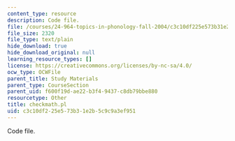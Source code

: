 ```yaml
---
content_type: resource
description: Code file.
file: /courses/24-964-topics-in-phonology-fall-2004/c3c10df225e573b31e2b5c9c9a3ef951_checkmath.pl
file_size: 2320
file_type: text/plain
hide_download: true
hide_download_original: null
learning_resource_types: []
license: https://creativecommons.org/licenses/by-nc-sa/4.0/
ocw_type: OCWFile
parent_title: Study Materials
parent_type: CourseSection
parent_uid: f600f19d-ae22-b3f4-9437-c8db79bbe880
resourcetype: Other
title: checkmath.pl
uid: c3c10df2-25e5-73b3-1e2b-5c9c9a3ef951
---
```

Code file.